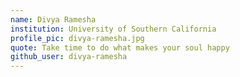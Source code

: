 ```yaml
---
name: Divya Ramesha
institution: University of Southern California
profile_pic: divya-ramesha.jpg
quote: Take time to do what makes your soul happy
github_user: divya-ramesha
---
```

